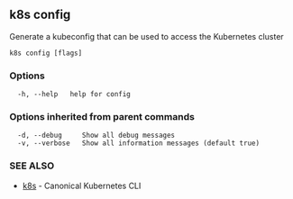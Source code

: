 ## k8s config

Generate a kubeconfig that can be used to access the Kubernetes cluster

```
k8s config [flags]
```

### Options

```
  -h, --help   help for config
```

### Options inherited from parent commands

```
  -d, --debug     Show all debug messages
  -v, --verbose   Show all information messages (default true)
```

### SEE ALSO

* [k8s](k8s.md)	 - Canonical Kubernetes CLI

